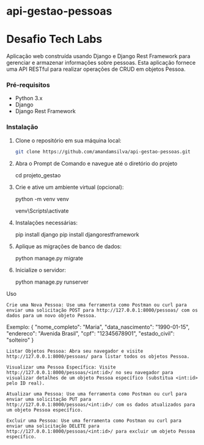 # api-gestao-pessoas
# Desafio Tech Labs

Aplicação web construída usando Django e Django Rest Framework para gerenciar e armazenar informações sobre pessoas. Esta aplicação fornece uma API RESTful para realizar operações de CRUD em objetos Pessoa.

### Pré-requisitos

- Python 3.x
- Django
- Django Rest Framework

### Instalação

1. Clone o repositório em sua máquina local:

   ```bash
   git clone https://github.com/amandamsilva/api-gestao-pessoas.git

2. Abra o Prompt de Comando e navegue até o diretório do projeto

   cd projeto_gestao

3. Crie e ative um ambiente virtual (opcional):

   python -m venv venv

   venv\Scripts\activate

4. Instalações necessárias:

   pip install django
   pip install djangorestframework

5. Aplique as migrações de banco de dados:

   python manage.py migrate

6. Inicialize o servidor:

   python manage.py runserver


Uso

    Crie uma Nova Pessoa: Use uma ferramenta como Postman ou curl para enviar uma solicitação POST para http://127.0.0.1:8000/pessoas/ com os dados para um novo objeto Pessoa.
   Exemplo:
{
  "nome_completo": "Maria",
  "data_nascimento": "1990-01-15",
  "endereco": "Avenida Brasil",
  "cpf": "12345678901",
  "estado_civil": "solteiro"
}
 
    Listar Objetos Pessoa: Abra seu navegador e visite http://127.0.0.1:8000/pessoas/ para listar todos os objetos Pessoa.

    Visualizar uma Pessoa Específica: Visite http://127.0.0.1:8000/pessoas/<int:id>/ no seu navegador para visualizar detalhes de um objeto Pessoa específico (substitua <int:id> pelo ID real).

    Atualizar uma Pessoa: Use uma ferramenta como Postman ou curl para enviar uma solicitação PUT para http://127.0.0.1:8000/pessoas/<int:id>/ com os dados atualizados para um objeto Pessoa específico.

    Excluir uma Pessoa: Use uma ferramenta como Postman ou curl para enviar uma solicitação DELETE para http://127.0.0.1:8000/pessoas/<int:id>/ para excluir um objeto Pessoa específico.
